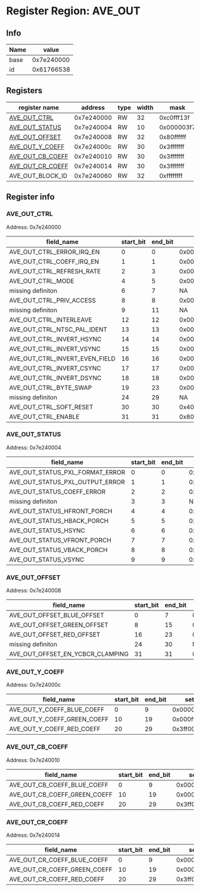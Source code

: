 # Register Region: AVE_OUT


## Info

| Name | value |
| --- | --- |
| base | 0x7e240000 |
| id | 0x61766538 |

## Registers

| register name | address | type | width | mask | reset |
| --- | --- | --- | --- | --- | --- |
| [AVE_OUT_CTRL](#ave_out_ctrl) | 0x7e240000 | RW | 32 | 0xc0fff13f | 0x40000100 |
| [AVE_OUT_STATUS](#ave_out_status) | 0x7e240004 | RW | 10 | 0x000003f7 | 0000000000 |
| [AVE_OUT_OFFSET](#ave_out_offset) | 0x7e240008 | RW | 32 | 0x80ffffff | 0x80109090 |
| [AVE_OUT_Y_COEFF](#ave_out_y_coeff) | 0x7e24000c | RW | 30 | 0x3fffffff | 0x0994b43a |
| [AVE_OUT_CB_COEFF](#ave_out_cb_coeff) | 0x7e240010 | RW | 30 | 0x3fffffff | 0x3a9d5900 |
| [AVE_OUT_CR_COEFF](#ave_out_cr_coeff) | 0x7e240014 | RW | 30 | 0x3fffffff | 0x100ca7d6 |
| AVE_OUT_BLOCK_ID | 0x7e240060 | RW | 32 | 0xffffffff | 0x61766538 |

## Register info


### AVE_OUT_CTRL
 Address: 0x7e240000

| field_name | start_bit | end_bit | set | clear | reset |
| --- | --- | --- | --- | --- | --- |
| AVE_OUT_CTRL_ERROR_IRQ_EN | 0 | 0 | 0x00000001 | 0xfffffffe | 0x0 |
| AVE_OUT_CTRL_COEFF_IRQ_EN | 1 | 1 | 0x00000002 | 0xfffffffd | 0x0 |
| AVE_OUT_CTRL_REFRESH_RATE | 2 | 3 | 0x0000000c | 0xfffffff3 | 0x0 |
| AVE_OUT_CTRL_MODE | 4 | 5 | 0x00000030 | 0xffffffcf | 0x0 |
| missing definiton | 6 | 7 | NA | NA | NA |
| AVE_OUT_CTRL_PRIV_ACCESS | 8 | 8 | 0x00000100 | 0xfffffeff | 0x1 |
| missing definiton | 9 | 11 | NA | NA | NA |
| AVE_OUT_CTRL_INTERLEAVE | 12 | 12 | 0x00001000 | 0xffffefff | 0x0 |
| AVE_OUT_CTRL_NTSC_PAL_IDENT | 13 | 13 | 0x00002000 | 0xffffdfff | 0x0 |
| AVE_OUT_CTRL_INVERT_HSYNC | 14 | 14 | 0x00004000 | 0xffffbfff | 0x0 |
| AVE_OUT_CTRL_INVERT_VSYNC | 15 | 15 | 0x00008000 | 0xffff7fff | 0x0 |
| AVE_OUT_CTRL_INVERT_EVEN_FIELD | 16 | 16 | 0x00010000 | 0xfffeffff | 0x0 |
| AVE_OUT_CTRL_INVERT_CSYNC | 17 | 17 | 0x00020000 | 0xfffdffff | 0x0 |
| AVE_OUT_CTRL_INVERT_DSYNC | 18 | 18 | 0x00040000 | 0xfffbffff | 0x0 |
| AVE_OUT_CTRL_BYTE_SWAP | 19 | 23 | 0x00f80000 | 0xff07ffff | 0x0 |
| missing definiton | 24 | 29 | NA | NA | NA |
| AVE_OUT_CTRL_SOFT_RESET | 30 | 30 | 0x40000000 | 0xbfffffff | 0x1 |
| AVE_OUT_CTRL_ENABLE | 31 | 31 | 0x80000000 | 0x7fffffff | 0x0 |

### AVE_OUT_STATUS
 Address: 0x7e240004

| field_name | start_bit | end_bit | set | clear | reset |
| --- | --- | --- | --- | --- | --- |
| AVE_OUT_STATUS_PXL_FORMAT_ERROR | 0 | 0 | 0x00000001 | 0xfffffffe | 0x0 |
| AVE_OUT_STATUS_PXL_OUTPUT_ERROR | 1 | 1 | 0x00000002 | 0xfffffffd | 0x0 |
| AVE_OUT_STATUS_COEFF_ERROR | 2 | 2 | 0x00000004 | 0xfffffffb | 0x0 |
| missing definiton | 3 | 3 | NA | NA | NA |
| AVE_OUT_STATUS_HFRONT_PORCH | 4 | 4 | 0x00000010 | 0xffffffef | 0x0 |
| AVE_OUT_STATUS_HBACK_PORCH | 5 | 5 | 0x00000020 | 0xffffffdf | 0x0 |
| AVE_OUT_STATUS_HSYNC | 6 | 6 | 0x00000040 | 0xffffffbf | 0x0 |
| AVE_OUT_STATUS_VFRONT_PORCH | 7 | 7 | 0x00000080 | 0xffffff7f | 0x0 |
| AVE_OUT_STATUS_VBACK_PORCH | 8 | 8 | 0x00000100 | 0xfffffeff | 0x0 |
| AVE_OUT_STATUS_VSYNC | 9 | 9 | 0x00000200 | 0xfffffdff | 0x0 |

### AVE_OUT_OFFSET
 Address: 0x7e240008

| field_name | start_bit | end_bit | set | clear | reset |
| --- | --- | --- | --- | --- | --- |
| AVE_OUT_OFFSET_BLUE_OFFSET | 0 | 7 | 0x000000ff | 0xffffff00 | 0x90 |
| AVE_OUT_OFFSET_GREEN_OFFSET | 8 | 15 | 0x0000ff00 | 0xffff00ff | 0x90 |
| AVE_OUT_OFFSET_RED_OFFSET | 16 | 23 | 0x00ff0000 | 0xff00ffff | 0x10 |
| missing definiton | 24 | 30 | NA | NA | NA |
| AVE_OUT_OFFSET_EN_YCBCR_CLAMPING | 31 | 31 | 0x80000000 | 0x7fffffff | 0x1 |

### AVE_OUT_Y_COEFF
 Address: 0x7e24000c

| field_name | start_bit | end_bit | set | clear | reset |
| --- | --- | --- | --- | --- | --- |
| AVE_OUT_Y_COEFF_BLUE_COEFF | 0 | 9 | 0x000003ff | 0xfffffc00 | 0x3a |
| AVE_OUT_Y_COEFF_GREEN_COEFF | 10 | 19 | 0x000ffc00 | 0xfff003ff | 0x12d |
| AVE_OUT_Y_COEFF_RED_COEFF | 20 | 29 | 0x3ff00000 | 0xc00fffff | 0x99 |

### AVE_OUT_CB_COEFF
 Address: 0x7e240010

| field_name | start_bit | end_bit | set | clear | reset |
| --- | --- | --- | --- | --- | --- |
| AVE_OUT_CB_COEFF_BLUE_COEFF | 0 | 9 | 0x000003ff | 0xfffffc00 | 0x100 |
| AVE_OUT_CB_COEFF_GREEN_COEFF | 10 | 19 | 0x000ffc00 | 0xfff003ff | 0x356 |
| AVE_OUT_CB_COEFF_RED_COEFF | 20 | 29 | 0x3ff00000 | 0xc00fffff | 0x3a9 |

### AVE_OUT_CR_COEFF
 Address: 0x7e240014

| field_name | start_bit | end_bit | set | clear | reset |
| --- | --- | --- | --- | --- | --- |
| AVE_OUT_CR_COEFF_BLUE_COEFF | 0 | 9 | 0x000003ff | 0xfffffc00 | 0x3d6 |
| AVE_OUT_CR_COEFF_GREEN_COEFF | 10 | 19 | 0x000ffc00 | 0xfff003ff | 0x329 |
| AVE_OUT_CR_COEFF_RED_COEFF | 20 | 29 | 0x3ff00000 | 0xc00fffff | 0x100 |
